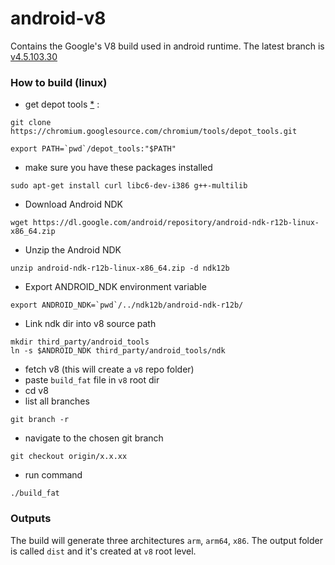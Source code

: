 # android-v8
Contains the Google's V8 build used in android runtime. The latest branch is [v4.5.103.30](https://github.com/NativeScript/android-v8/tree/v4.5.103.30)

### How to build (linux)

* get depot tools [*](https://www.chromium.org/developers/how-tos/install-depot-tools) : 
```
git clone https://chromium.googlesource.com/chromium/tools/depot_tools.git

export PATH=`pwd`/depot_tools:"$PATH"
```
* make sure you have these packages installed
```
sudo apt-get install curl libc6-dev-i386 g++-multilib
```

* Download Android NDK 
```
wget https://dl.google.com/android/repository/android-ndk-r12b-linux-x86_64.zip
```

* Unzip the Android NDK
```
unzip android-ndk-r12b-linux-x86_64.zip -d ndk12b
```

* Export ANDROID_NDK environment variable
```
export ANDROID_NDK=`pwd`/../ndk12b/android-ndk-r12b/
```

* Link ndk dir into v8 source path
```
mkdir third_party/android_tools
ln -s $ANDROID_NDK third_party/android_tools/ndk
```

* fetch v8 (this will create a `v8` repo folder)
* paste `build_fat` file in `v8` root dir
* cd v8
* list all branches
```
git branch -r
```
* navigate to the chosen git branch 
```
git checkout origin/x.x.xx
```
* run command
```
./build_fat
```

### Outputs

The build will generate three architectures `arm`, `arm64`, `x86`. The output folder is called `dist` and it's created at `v8` root level.
